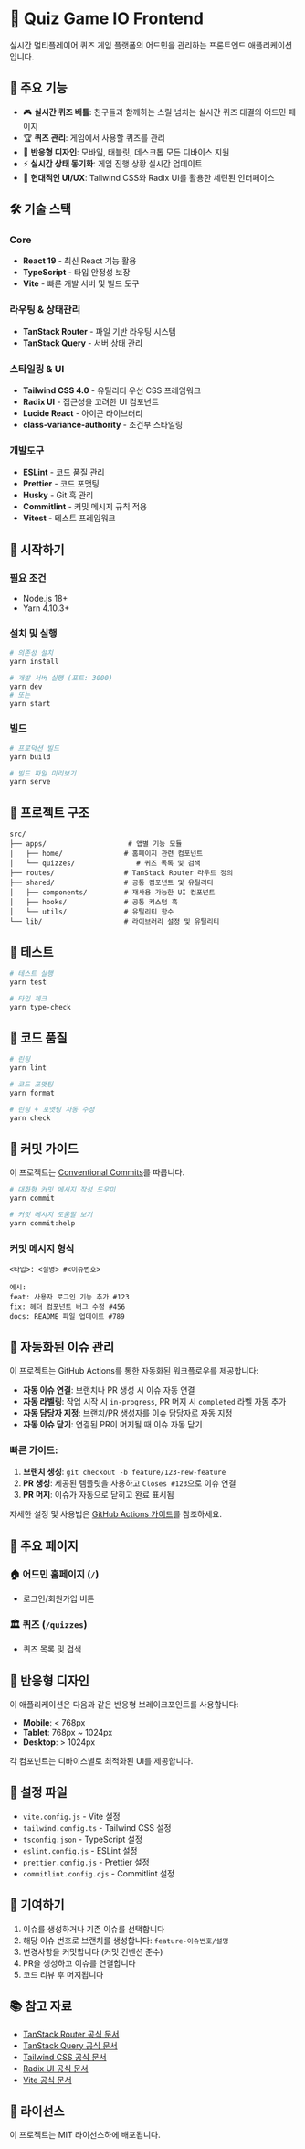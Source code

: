 # 🎯 Quiz Game IO Frontend

실시간 멀티플레이어 퀴즈 게임 플랫폼의 어드민을 관리하는 프론트엔드 애플리케이션입니다.

## 🚀 주요 기능

- 🎮 **실시간 퀴즈 배틀**: 친구들과 함께하는 스릴 넘치는 실시간 퀴즈 대결의 어드민 페이지
- 🏆 **퀴즈 관리**: 게임에서 사용할 퀴즈를 관리
- 📱 **반응형 디자인**: 모바일, 태블릿, 데스크톱 모든 디바이스 지원
- ⚡ **실시간 상태 동기화**: 게임 진행 상황 실시간 업데이트
- 🎨 **현대적인 UI/UX**: Tailwind CSS와 Radix UI를 활용한 세련된 인터페이스

## 🛠 기술 스택

### Core

- **React 19** - 최신 React 기능 활용
- **TypeScript** - 타입 안정성 보장
- **Vite** - 빠른 개발 서버 및 빌드 도구

### 라우팅 & 상태관리

- **TanStack Router** - 파일 기반 라우팅 시스템
- **TanStack Query** - 서버 상태 관리

### 스타일링 & UI

- **Tailwind CSS 4.0** - 유틸리티 우선 CSS 프레임워크
- **Radix UI** - 접근성을 고려한 UI 컴포넌트
- **Lucide React** - 아이콘 라이브러리
- **class-variance-authority** - 조건부 스타일링

### 개발도구

- **ESLint** - 코드 품질 관리
- **Prettier** - 코드 포맷팅
- **Husky** - Git 훅 관리
- **Commitlint** - 커밋 메시지 규칙 적용
- **Vitest** - 테스트 프레임워크

## 🚦 시작하기

### 필요 조건

- Node.js 18+
- Yarn 4.10.3+

### 설치 및 실행

```bash
# 의존성 설치
yarn install

# 개발 서버 실행 (포트: 3000)
yarn dev
# 또는
yarn start
```

### 빌드

```bash
# 프로덕션 빌드
yarn build

# 빌드 파일 미리보기
yarn serve
```

## 📁 프로젝트 구조

```
src/
├── apps/                    # 앱별 기능 모듈
│   ├── home/               # 홈페이지 관련 컴포넌트
│   └── quizzes/               # 퀴즈 목록 및 검색
├── routes/                 # TanStack Router 라우트 정의
├── shared/                 # 공통 컴포넌트 및 유틸리티
│   ├── components/         # 재사용 가능한 UI 컴포넌트
│   ├── hooks/              # 공통 커스텀 훅
│   └── utils/              # 유틸리티 함수
└── lib/                    # 라이브러리 설정 및 유틸리티
```

## 🧪 테스트

```bash
# 테스트 실행
yarn test

# 타입 체크
yarn type-check
```

## 🎨 코드 품질

```bash
# 린팅
yarn lint

# 코드 포맷팅
yarn format

# 린팅 + 포맷팅 자동 수정
yarn check
```

## 📝 커밋 가이드

이 프로젝트는 [Conventional Commits](https://www.conventionalcommits.org/)를 따릅니다.

```bash
# 대화형 커밋 메시지 작성 도우미
yarn commit

# 커밋 메시지 도움말 보기
yarn commit:help
```

### 커밋 메시지 형식

```
<타입>: <설명> #<이슈번호>

예시:
feat: 사용자 로그인 기능 추가 #123
fix: 헤더 컴포넌트 버그 수정 #456
docs: README 파일 업데이트 #789
```

## 🔄 자동화된 이슈 관리

이 프로젝트는 GitHub Actions를 통한 자동화된 워크플로우를 제공합니다:

- **자동 이슈 연결**: 브랜치나 PR 생성 시 이슈 자동 연결
- **자동 라벨링**: 작업 시작 시 `in-progress`, PR 머지 시 `completed` 라벨 자동 추가
- **자동 담당자 지정**: 브랜치/PR 생성자를 이슈 담당자로 자동 지정
- **자동 이슈 닫기**: 연결된 PR이 머지될 때 이슈 자동 닫기

### 빠른 가이드:

1. **브랜치 생성**: `git checkout -b feature/123-new-feature`
2. **PR 생성**: 제공된 템플릿을 사용하고 `Closes #123`으로 이슈 연결
3. **PR 머지**: 이슈가 자동으로 닫히고 완료 표시됨

자세한 설정 및 사용법은 [GitHub Actions 가이드](./docs/github-actions.md)를 참조하세요.

## 🎯 주요 페이지

### 🏠 어드민 홈페이지 (`/`)

- 로그인/회원가입 버튼

### 🏛 퀴즈 (`/quizzes`)

- 퀴즈 목록 및 검색

## 🎨 반응형 디자인

이 애플리케이션은 다음과 같은 반응형 브레이크포인트를 사용합니다:

- **Mobile**: < 768px
- **Tablet**: 768px ~ 1024px
- **Desktop**: > 1024px

각 컴포넌트는 디바이스별로 최적화된 UI를 제공합니다.

## 🔧 설정 파일

- `vite.config.js` - Vite 설정
- `tailwind.config.ts` - Tailwind CSS 설정
- `tsconfig.json` - TypeScript 설정
- `eslint.config.js` - ESLint 설정
- `prettier.config.js` - Prettier 설정
- `commitlint.config.cjs` - Commitlint 설정

## 🤝 기여하기

1. 이슈를 생성하거나 기존 이슈를 선택합니다
2. 해당 이슈 번호로 브랜치를 생성합니다: `feature-이슈번호/설명`
3. 변경사항을 커밋합니다 (커밋 컨벤션 준수)
4. PR을 생성하고 이슈를 연결합니다
5. 코드 리뷰 후 머지됩니다

## 📚 참고 자료

- [TanStack Router 공식 문서](https://tanstack.com/router)
- [TanStack Query 공식 문서](https://tanstack.com/query)
- [Tailwind CSS 공식 문서](https://tailwindcss.com)
- [Radix UI 공식 문서](https://radix-ui.com)
- [Vite 공식 문서](https://vitejs.dev)

## 📄 라이선스

이 프로젝트는 MIT 라이선스하에 배포됩니다.
